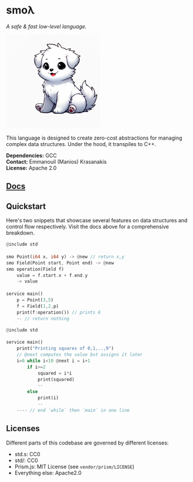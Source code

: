 # smoλ

*A safe & fast low-level language.*

![logo](./docs/smol.png)

This language is designed to create zero-cost abstractions for managing complex data structures.
Under the hood, it transpiles to C++.


**Dependencies:** GCC<br>
**Contact:** Emmanouil (Manios) Krasanakis<br>
**License:** Apache 2.0

## [Docs](https://smolambda.netlify.app/)

## Quickstart

Here's two snippets that showcase several features on 
data structures and control flow  respectively.
Visit the docs above for a comprehensive breakdown.

```rust
@include std

smo Point(i64 x, i64 y) -> @new // return x,y
smo Field(Point start, Point end) -> @new
smo operation(Field f) 
    value = f.start.x + f.end.y
    -> value

service main()
    p = Point(3,5)
    f = Field(1,2,p)
    print(f:operation()) // prints 6
    -- // return nothing
```


```rust
@include std

service main()
    print("Printing squares of 0,1,..,9")
    // @next computes the value but assigns it later
    i=0 while i<10 @next i = i+1 
        if i>=2 
            squared = i*i
            print(squared) 
            --
        else 
            print(i) 
            --
    ---- // end `while` then `main` in one line
```


## Licenses

Different parts of this codebase are governed by different licenses:

- std.s: CC0
- std/: CC0
- Prism.js: MIT License (see `vendor/prism/LICENSE`)
- Everything else: Apache2.0